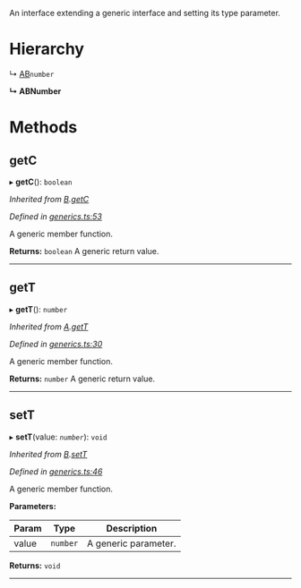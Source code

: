 

An interface extending a generic interface and setting its type parameter.

# Hierarchy

↳  [AB](_generics_.ab.md)`number`

**↳ ABNumber**

# Methods
<a id="getc"></a>

##  getC

▸ **getC**(): `boolean`

*Inherited from [B](_generics_.b.md).[getC](_generics_.b.md#getc)*

*Defined in [generics.ts:53](https://github.com/tgreyjs/typedoc-plugin-markdown/blob/master/tests/src/generics.ts#L53)*

A generic member function.

**Returns:** `boolean`
A generic return value.

___

<a id="gett"></a>

##  getT

▸ **getT**(): `number`

*Inherited from [A](_generics_.a.md).[getT](_generics_.a.md#gett)*

*Defined in [generics.ts:30](https://github.com/tgreyjs/typedoc-plugin-markdown/blob/master/tests/src/generics.ts#L30)*

A generic member function.

**Returns:** `number`
A generic return value.

___

<a id="sett"></a>

##  setT

▸ **setT**(value: *`number`*): `void`

*Inherited from [B](_generics_.b.md).[setT](_generics_.b.md#sett)*

*Defined in [generics.ts:46](https://github.com/tgreyjs/typedoc-plugin-markdown/blob/master/tests/src/generics.ts#L46)*

A generic member function.

**Parameters:**

| Param | Type | Description |
| ------ | ------ | ------ |
| value | `number`   |  A generic parameter. |

**Returns:** `void`

___


